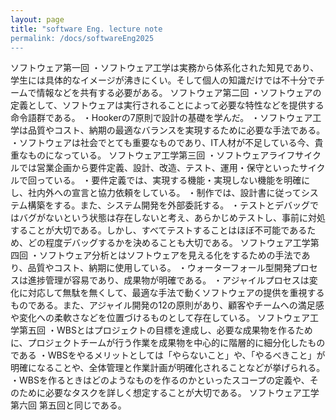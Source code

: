 ```yaml
---
layout: page
title: "software Eng. lecture note
permalink: /docs/softwareEng2025
---
```

ソフトウェア第一回
・ソフトウェア工学は実務から体系化された知見であり、学生には具体的なイメージが沸きにくい。そして個人の知識だけでは不十分でチームで情報などを共有する必要がある。
ソフトウェア第二回
・ソフトウェアの定義として、ソフトウェアは実行されることによって必要な特性などを提供する命令語群である。
・Hookerの7原則で設計の基礎を学んだ。
・ソフトウェア工学は品質やコスト、納期の最適なバランスを実現するために必要な手法である。
・ソフトウェアは社会でとても重要なものであり、IT人材が不足している今、貴重なものになっている。
ソフトウェア工学第三回
・ソフトウェアライフサイクルでは営業企画から要件定義、設計、改造、テスト、運用・保守といったサイクルで回っている。
・要件定義では、実現する機能・実現しない機能を明確にし、社内外への宣言と協力依頼をしている。
・制作では、設計書に従ってシステム構築をする。また、システム開発を外部委託する。
・テストとデバッグではバグがないという状態は存在しないと考え、あらかじめテストし、事前に対処することが大切である。しかし、すべてテストすることはほぼ不可能であるため、どの程度デバッグするかを決めることも大切である。
ソフトウェア工学第四回
・ソフトウェア分析とはソフトウェアを見える化をするための手法であり、品質やコスト、納期に使用している。
・ウォーターフォール型開発プロセスは進捗管理が容易であり、成果物が明確である。
・アジャイルプロセスは変化に対応して無駄を無くして、最適な手法で動くソフトウェアの提供を重視するものである。また、アジャイル開発の12の原則があり、顧客やチームへの満足感や変化への柔軟さなどを位置づけるものとして存在している。
ソフトウェア工学第五回
・WBSとはプロジェクトの目標を達成し、必要な成果物を作るために、プロジェクトチームが行う作業を成果物を中心的に階層的に細分化したものである
・WBSをやるメリットとしては「やらないこと」や、「やるべきこと」が明確になることや、全体管理と作業計画が明確化されることなどが挙げられる。
・WBSを作るときはどのようなものを作るのかといったスコープの定義や、そのために必要なタスクを詳しく想定することが大切である。
ソフトウェア工学第六回
第五回と同じである。
